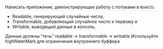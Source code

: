 Написать приложение, демонстрирующее работу с потоками в `NodeJS`: 
- Readable, генерирующий случайные числа, 
- Transformable, добавляющий случайное число к первому и 
- Writable, выводящий данные в консоль.

Данные должны “течь” readable -> transformable -> writable
Используйте highWaterMark для ограничения внутреннего буффера